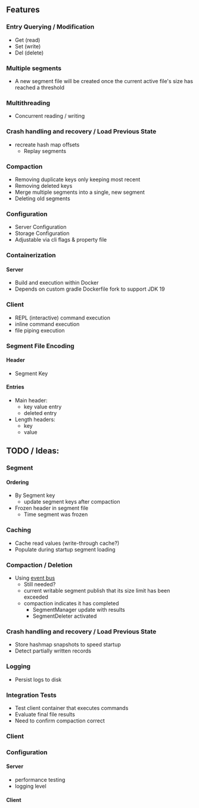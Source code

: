 ## Features

### Entry Querying / Modification

- Get (read)
- Set (write)
- Del (delete)

### Multiple segments

- A new segment file will be created once the current active file's size has reached a threshold

### Multithreading

- Concurrent reading / writing

### Crash handling and recovery / Load Previous State

- recreate hash map offsets
    - Replay segments

### Compaction

- Removing duplicate keys only keeping most recent
- Removing deleted keys
- Merge multiple segments into a single, new segment
- Deleting old segments

### Configuration

- Server Configuration
- Storage Configuration
- Adjustable via cli flags & property file

### Containerization

#### Server

- Build and execution within Docker
- Depends on custom gradle Dockerfile fork to support JDK 19

### Client

- REPL (interactive) command execution
- inline command execution
- file piping execution

### Segment File Encoding

#### Header

- Segment Key

#### Entries

- Main header:
    - key value entry
    - deleted entry
- Length headers:
    - key
    - value

## TODO / Ideas:

### Segment

#### Ordering

- By Segment key
    - update segment keys after compaction
- Frozen header in segment file
    - Time segment was frozen

### Caching

- Cache read values (write-through cache?)
- Populate during startup segment loading

### Compaction / Deletion

- Using [event bus](https://github.com/google/guava/wiki/EventBusExplained)
  - Still needed?
  - current writable segment publish that its size limit has been exceeded
  - compaction indicates it has completed
    - SegmentManager update with results
    - SegmentDeleter activated

### Crash handling and recovery / Load Previous State

- Store hashmap snapshots to speed startup
- Detect partially written records

### Logging

- Persist logs to disk

### Integration Tests

- Test client container that executes commands
- Evaluate final file results
- Need to confirm compaction correct

### Client

### Configuration

#### Server

- performance testing
- logging level

#### Client
